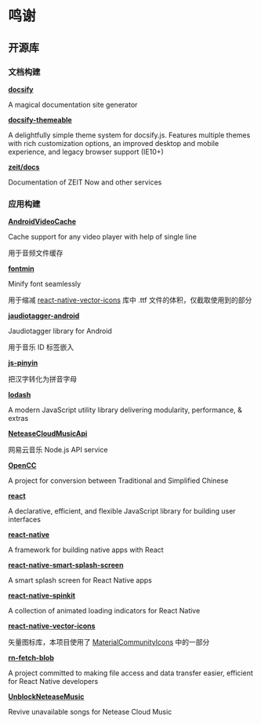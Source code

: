 # 鸣谢

## 开源库

### 文档构建

[**docsify**](https://github.com/docsifyjs/docsify)

A magical documentation site generator

[**docsify-themeable**](https://github.com/jhildenbiddle/docsify-themeable)

A delightfully simple theme system for docsify.js. Features multiple themes with rich customization options, an improved desktop and mobile experience, and legacy browser support (IE10+)

[**zeit/docs**](https://github.com/zeit/docs/)

Documentation of ZEIT Now and other services

### 应用构建

[**AndroidVideoCache**](https://github.com/danikula/AndroidVideoCache)

Cache support for any video player with help of single line

用于音频文件缓存

[**fontmin**](https://github.com/ecomfe/fontmin)

Minify font seamlessly

用于缩减 [react-native-vector-icons](https://github.com/oblador/react-native-vector-icons) 库中 .ttf 文件的体积，仅截取使用到的部分

[**jaudiotagger-android**](https://github.com/hexise/jaudiotagger-android)

Jaudiotagger library for Android

用于音乐 ID 标签嵌入

[**js-pinyin**](https://github.com/waterchestnut/pinyin)

把汉字转化为拼音字母

[**lodash**](https://github.com/lodash/lodash)

A modern JavaScript utility library delivering modularity, performance, & extras

[**NeteaseCloudMusicApi**](https://github.com/Binaryify/NeteaseCloudMusicApi)

网易云音乐 Node.js API service

[**OpenCC**](https://github.com/BYVoid/OpenCC)

A project for conversion between Traditional and Simplified Chinese

[**react**](https://github.com/facebook/react)

A declarative, efficient, and flexible JavaScript library for building user interfaces

[**react-native**](https://github.com/facebook/react-native)

 A framework for building native apps with React

[**react-native-smart-splash-screen**](https://github.com/react-native-component/react-native-smart-splash-screen/)

A smart splash screen for React Native apps

[**react-native-spinkit**](https://github.com/maxs15/react-native-spinkit)

A collection of animated loading indicators for React Native

[**react-native-vector-icons**](https://github.com/oblador/react-native-vector-icons)

矢量图标库，本项目使用了 [MaterialCommunityIcons](https://materialdesignicons.com/) 中的一部分

[**rn-fetch-blob**](https://github.com/joltup/rn-fetch-blob)

A project committed to making file access and data transfer easier, efficient for React Native developers

[**UnblockNeteaseMusic**](https://github.com/nondanee/UnblockNeteaseMusic)

Revive unavailable songs for Netease Cloud Music






